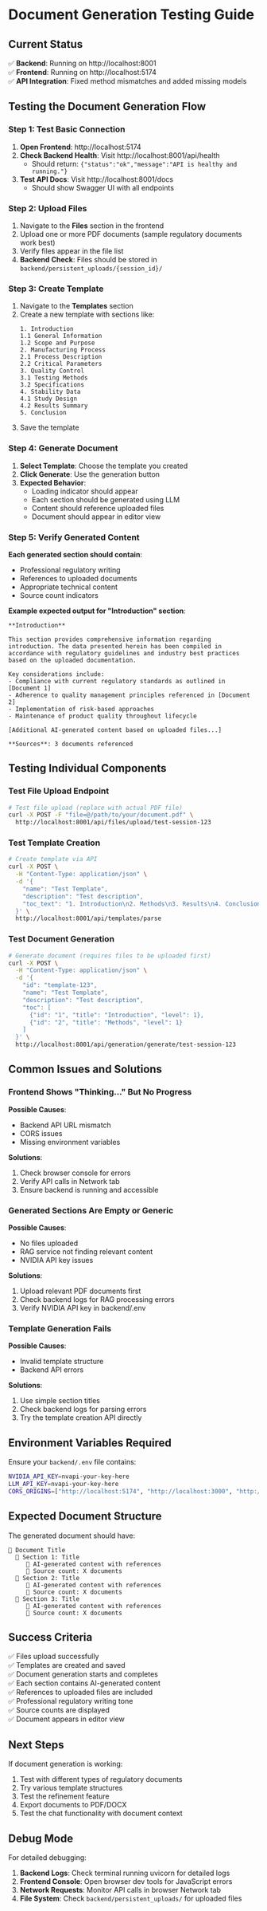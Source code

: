 # Document Generation Testing Guide

## Current Status

✅ **Backend**: Running on http://localhost:8001  
✅ **Frontend**: Running on http://localhost:5174  
✅ **API Integration**: Fixed method mismatches and added missing models  

## Testing the Document Generation Flow

### Step 1: Test Basic Connection

1. **Open Frontend**: http://localhost:5174
2. **Check Backend Health**: Visit http://localhost:8001/api/health
   - Should return: `{"status":"ok","message":"API is healthy and running."}`
3. **Test API Docs**: Visit http://localhost:8001/docs
   - Should show Swagger UI with all endpoints

### Step 2: Upload Files

1. Navigate to the **Files** section in the frontend
2. Upload one or more PDF documents (sample regulatory documents work best)
3. Verify files appear in the file list
4. **Backend Check**: Files should be stored in `backend/persistent_uploads/{session_id}/`

### Step 3: Create Template

1. Navigate to the **Templates** section
2. Create a new template with sections like:
   ```
   1. Introduction
   1.1 General Information
   1.2 Scope and Purpose
   2. Manufacturing Process
   2.1 Process Description
   2.2 Critical Parameters
   3. Quality Control
   3.1 Testing Methods
   3.2 Specifications
   4. Stability Data
   4.1 Study Design
   4.2 Results Summary
   5. Conclusion
   ```
3. Save the template

### Step 4: Generate Document

1. **Select Template**: Choose the template you created
2. **Click Generate**: Use the generation button
3. **Expected Behavior**:
   - Loading indicator should appear
   - Each section should be generated using LLM
   - Content should reference uploaded files
   - Document should appear in editor view

### Step 5: Verify Generated Content

**Each generated section should contain**:
- Professional regulatory writing
- References to uploaded documents
- Appropriate technical content
- Source count indicators

**Example expected output for "Introduction" section**:
```
**Introduction**

This section provides comprehensive information regarding introduction. The data presented herein has been compiled in accordance with regulatory guidelines and industry best practices based on the uploaded documentation.

Key considerations include:
- Compliance with current regulatory standards as outlined in [Document 1]
- Adherence to quality management principles referenced in [Document 2]
- Implementation of risk-based approaches
- Maintenance of product quality throughout lifecycle

[Additional AI-generated content based on uploaded files...]

**Sources**: 3 documents referenced
```

## Testing Individual Components

### Test File Upload Endpoint

```bash
# Test file upload (replace with actual PDF file)
curl -X POST -F "file=@/path/to/your/document.pdf" \
  http://localhost:8001/api/files/upload/test-session-123
```

### Test Template Creation

```bash
# Create template via API
curl -X POST \
  -H "Content-Type: application/json" \
  -d '{
    "name": "Test Template",
    "description": "Test description",
    "toc_text": "1. Introduction\n2. Methods\n3. Results\n4. Conclusion"
  }' \
  http://localhost:8001/api/templates/parse
```

### Test Document Generation

```bash
# Generate document (requires files to be uploaded first)
curl -X POST \
  -H "Content-Type: application/json" \
  -d '{
    "id": "template-123",
    "name": "Test Template",
    "description": "Test description",
    "toc": [
      {"id": "1", "title": "Introduction", "level": 1},
      {"id": "2", "title": "Methods", "level": 1}
    ]
  }' \
  http://localhost:8001/api/generation/generate/test-session-123
```

## Common Issues and Solutions

### Frontend Shows "Thinking..." But No Progress

**Possible Causes**:
- Backend API URL mismatch
- CORS issues
- Missing environment variables

**Solutions**:
1. Check browser console for errors
2. Verify API calls in Network tab
3. Ensure backend is running and accessible

### Generated Sections Are Empty or Generic

**Possible Causes**:
- No files uploaded
- RAG service not finding relevant content
- NVIDIA API key issues

**Solutions**:
1. Upload relevant PDF documents first
2. Check backend logs for RAG processing errors
3. Verify NVIDIA API key in backend/.env

### Template Generation Fails

**Possible Causes**:
- Invalid template structure
- Backend API errors

**Solutions**:
1. Use simple section titles
2. Check backend logs for parsing errors
3. Try the template creation API directly

## Environment Variables Required

Ensure your `backend/.env` file contains:

```bash
NVIDIA_API_KEY=nvapi-your-key-here
LLM_API_KEY=nvapi-your-key-here
CORS_ORIGINS=["http://localhost:5174", "http://localhost:3000", "http://localhost:5173"]
```

## Expected Document Structure

The generated document should have:

```
📄 Document Title
  📑 Section 1: Title
     📝 AI-generated content with references
     🔗 Source count: X documents
  📑 Section 2: Title
     📝 AI-generated content with references
     🔗 Source count: X documents
  📑 Section 3: Title
     📝 AI-generated content with references
     🔗 Source count: X documents
```

## Success Criteria

✅ Files upload successfully  
✅ Templates are created and saved  
✅ Document generation starts and completes  
✅ Each section contains AI-generated content  
✅ References to uploaded files are included  
✅ Professional regulatory writing tone  
✅ Source counts are displayed  
✅ Document appears in editor view  

## Next Steps

If document generation is working:
1. Test with different types of regulatory documents
2. Try various template structures
3. Test the refinement feature
4. Export documents to PDF/DOCX
5. Test the chat functionality with document context

## Debug Mode

For detailed debugging:

1. **Backend Logs**: Check terminal running uvicorn for detailed logs
2. **Frontend Console**: Open browser dev tools for JavaScript errors
3. **Network Requests**: Monitor API calls in browser Network tab
4. **File System**: Check `backend/persistent_uploads/` for uploaded files
